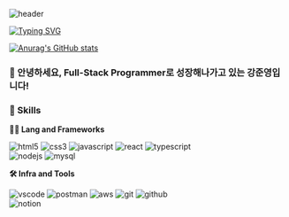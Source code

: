 <!-- Header -->

![header](https://capsule-render.vercel.app/api?type=Waving&color=auto&height=150&section=header&text=안녕하세요~!%20-_-&fontSize=50)

[![Typing SVG](https://readme-typing-svg.demolab.com?font=Fira+Code&pause=1000&color=A7B2F7&random=false&width=435&lines=Always+do+my+best)](https://git.io/typing-svg)

[![Anurag's GitHub stats](https://github-readme-stats.vercel.app/api?username=kang98kang)](https://github.com/anuraghazra/github-readme-stats)

### 🙇 안녕하세요, Full-Stack Programmer로 성장해나가고 있는 강준영입니다!

### 🦾 Skills
**🧑‍💻 Lang and Frameworks**

![html5](https://img.shields.io/badge/html5-E34F26.svg?&style=for-the-badge&logo=html5&logoColor=white)
![css3](https://img.shields.io/badge/css3-1572B6.svg?&style=for-the-badge&logo=css3&logoColor=white)
![javascript](https://img.shields.io/badge/javascript-F7DF1E.svg?&style=for-the-badge&logo=javascript&logoColor=white)
![react](https://img.shields.io/badge/React-61DAFB?style=flat-square&logo=React&logoColor=black)
![typescript](https://img.shields.io/badge/Typescript-3178C6?style=flat-square&logo=Typescript&logoColor=white)<br>
![nodejs](https://img.shields.io/badge/Node.js-339933?style=flat-square&logo=Node.js&logoColor=white)
![mysql](https://img.shields.io/badge/mysql-4479A1.svg?&style=for-the-badge&logo=mysql&logoColor=white)




**🛠️ Infra and Tools**

![vscode](https://img.shields.io/badge/vscode-007ACC.svg?&style=for-the-badge&logo=visualstudiocode&logoColor=white)
![postman](https://img.shields.io/badge/Postman-FF6C37?style=flat-square&logo=Postman&logoColor=white)
![aws](https://img.shields.io/badge/aws-232F3E.svg?&style=for-the-badge&logo=amazonaws&logoColor=white)
![git](https://img.shields.io/badge/git-F05032.svg?&style=for-the-badge&logo=git&logoColor=white)
![github](https://img.shields.io/badge/github-181717.svg?&style=for-the-badge&logo=github&logoColor=white)<br>
![notion](https://img.shields.io/badge/notion-000000.svg?&style=for-the-badge&logo=notion&logoColor=white)
